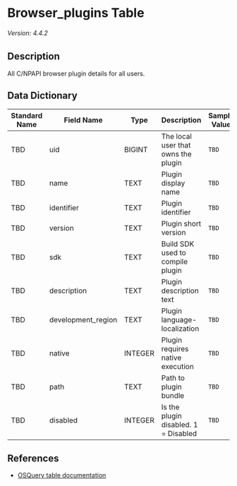 # Browser_plugins Table
###### Version: 4.4.2

## Description
All C/NPAPI browser plugin details for all users.

## Data Dictionary
|Standard Name|Field Name|Type|Description|Sample Value|
|---|---|---|---|---|
|TBD|uid|BIGINT|The local user that owns the plugin|`TBD`|
|TBD|name|TEXT|Plugin display name|`TBD`|
|TBD|identifier|TEXT|Plugin identifier|`TBD`|
|TBD|version|TEXT|Plugin short version|`TBD`|
|TBD|sdk|TEXT|Build SDK used to compile plugin|`TBD`|
|TBD|description|TEXT|Plugin description text|`TBD`|
|TBD|development_region|TEXT|Plugin language-localization|`TBD`|
|TBD|native|INTEGER|Plugin requires native execution|`TBD`|
|TBD|path|TEXT|Path to plugin bundle|`TBD`|
|TBD|disabled|INTEGER|Is the plugin disabled. 1 = Disabled|`TBD`|

## References
* [OSQuery table documentation](https://osquery.io/schema/current#browser_plugins)
